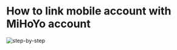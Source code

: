 # How to link mobile account with MiHoYo account

![step-by-step](https://media.discordapp.net/attachments/765817423991406602/815208977888444451/unknown.png?width=730&height=630)